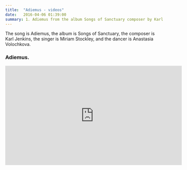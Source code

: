 ```yaml
---
title:  "Adiemus - videos"
date:   2016-04-06 01:39:00
summary: 1. Adiemus from the album Songs of Sanctuary composer by Karl Jenkins, singer Miriam Stockley, & the dancer Anastasia Volochkova.
---
```


The song is Adiemus, the album is Songs of Sanctuary, the composer is Karl Jenkins, the singer is Miriam Stockley, and the dancer is Anastasia Volochkova.

### Adiemus.

<iframe width="560" height="315" src="https://www.youtube.com/embed/N1j9AdBRHM4" frameborder="0" allowfullscreen></iframe>

